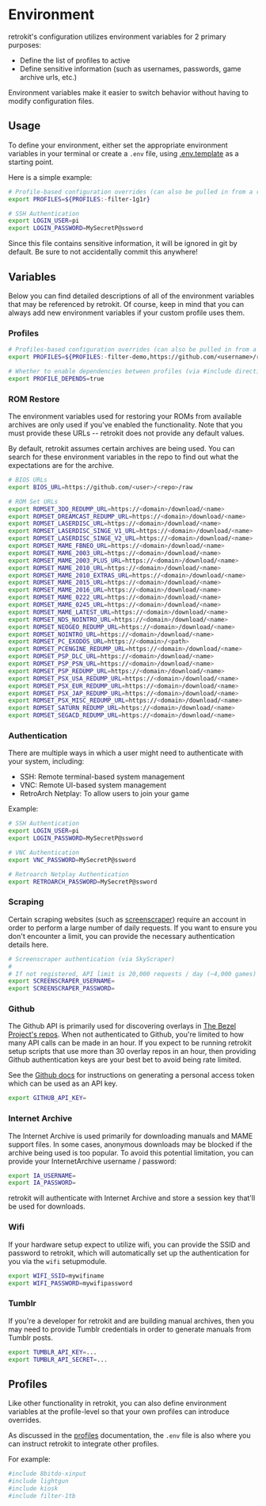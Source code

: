 # Environment

retrokit's configuration utilizes environment variables for 2 primary purposes:

* Define the list of profiles to active
* Define sensitive information (such as usernames, passwords, game archive urls, etc.)

Environment variables make it easier to switch behavior without having to modify
configuration files.

## Usage

To define your environment, either set the appropriate environment variables in your
terminal or create a `.env` file, using [.env.template](.env.template) as a starting
point.

Here is a simple example:

```bash
# Profile-based configuration overrides (can also be pulled in from a remote url)
export PROFILES=${PROFILES:-filter-1g1r}

# SSH Authentication
export LOGIN_USER=pi
export LOGIN_PASSWORD=MySecretP@ssword
```

Since this file contains sensitive information, it will be ignored in git by
default.  Be sure to not accidentally commit this anywhere!

## Variables

Below you can find detailed descriptions of all of the environment variables that
may be referenced by retrokit.  Of course, keep in mind that you can always add new
environment variables if your custom profile uses them.

### Profiles

```bash
# Profiles-based configuration overrides (can also be pulled in from a remote url)
export PROFILES=${PROFILES:-filter-demo,https://github.com/<username>/retrokit-profile-<name>.git}

# Whether to enable dependencies between profiles (via #include directives)
export PROFILE_DEPENDS=true
```

### ROM Restore

The environment variables used for restoring your ROMs from available archives are
only used if you've enabled the functionality.  Note that you must provide these
URLs -- retrokit does not provide any default values.

By default, retrokit assumes certain archives are being used.  You can search for
these environment variables in the repo to find out what the expectations are for
the archive.

```bash
# BIOS URLs
export BIOS_URL=https://github.com/<user>/<repo>/raw

# ROM Set URLs
export ROMSET_3DO_REDUMP_URL=https://<domain>/download/<name>
export ROMSET_DREAMCAST_REDUMP_URL=https://<domain>/download/<name>
export ROMSET_LASERDISC_URL=https://<domain>/download/<name>
export ROMSET_LASERDISC_SINGE_V1_URL=https://<domain>/download/<name>
export ROMSET_LASERDISC_SINGE_V2_URL=https://<domain>/download/<name>
export ROMSET_MAME_FBNEO_URL=https://<domain>/download/<name>
export ROMSET_MAME_2003_URL=https://<domain>/download/<name>
export ROMSET_MAME_2003_PLUS_URL=https://<domain>/download/<name>
export ROMSET_MAME_2010_URL=https://<domain>/download/<name>
export ROMSET_MAME_2010_EXTRAS_URL=https://<domain>/download/<name>
export ROMSET_MAME_2015_URL=https://<domain>/download/<name>
export ROMSET_MAME_2016_URL=https://<domain>/download/<name>
export ROMSET_MAME_0222_URL=https://<domain>/download/<name>
export ROMSET_MAME_0245_URL=https://<domain>/download/<name>
export ROMSET_MAME_LATEST_URL=https://<domain>/download/<name>
export ROMSET_NDS_NOINTRO_URL=https://<domain>/download/<name>
export ROMSET_NEOGEO_REDUMP_URL=https://<domain>/download/<name>
export ROMSET_NOINTRO_URL=https://<domain>/download/<name>
export ROMSET_PC_EXODOS_URL=https://<domain>/<path>
export ROMSET_PCENGINE_REDUMP_URL=https://<domain>/download/<name>
export ROMSET_PSP_DLC_URL=https://<domain>/download/<name>
export ROMSET_PSP_PSN_URL=https://<domain>/download/<name>
export ROMSET_PSP_REDUMP_URL=https://<domain>/download/<name>
export ROMSET_PSX_USA_REDUMP_URL=https://<domain>/download/<name>
export ROMSET_PSX_EUR_REDUMP_URL=https://<domain>/download/<name>
export ROMSET_PSX_JAP_REDUMP_URL=https://<domain>/download/<name>
export ROMSET_PSX_MISC_REDUMP_URL=https://<domain>/download/<name>
export ROMSET_SATURN_REDUMP_URL=https://<domain>/download/<name>
export ROMSET_SEGACD_REDUMP_URL=https://<domain>/download/<name>
```

### Authentication

There are multiple ways in which a user might need to authenticate with your
system, including:

* SSH: Remote terminal-based system management
* VNC: Remote UI-based system management
* RetroArch Netplay: To allow users to join your game

Example:

```bash
# SSH Authentication
export LOGIN_USER=pi
export LOGIN_PASSWORD=MySecretP@ssword

# VNC Authentication
export VNC_PASSWORD=MySecretP@ssword

# Retroarch Netplay Authentication
export RETROARCH_PASSWORD=MySecretP@ssword
```

### Scraping

Certain scraping websites (such as [screenscraper](https://www.screenscraper.fr/))
require an account in order to perform a large number of daily requests.  If you
want to ensure you don't encounter a limit, you can provide the necessary
authentication details here.

```bash
# Screenscraper authentication (via SkyScraper)
#
# If not registered, API limit is 20,000 requests / day (~4,000 games)
export SCREENSCRAPER_USERNAME=
export SCREENSCRAPER_PASSWORD=
```

### Github

The Github API is primarily used for discovering overlays in [The Bezel Project's repos](https://github.com/thebezelproject?tab=repositories).
When not authenticated to Github, you're limited to how many API calls can be made in an hour.
If you expect to be running retrokit setup scripts that use more than 30 overlay repos in an
hour, then providing Github authentication keys are your best bet to avoid being rate limited.

See the [Github docs](https://docs.github.com/en/authentication/keeping-your-account-and-data-secure/creating-a-personal-access-token)
for instructions on generating a personal access token which can be used as an API key.

```bash
export GITHUB_API_KEY=
```

### Internet Archive

The Internet Archive is used primarily for downloading manuals and MAME support files.
In some cases, anonymous downloads may be blocked if the archive being used is too
popular.  To avoid this potential limitation, you can provide your InternetArchive
username / password:

```bash
export IA_USERNAME=
export IA_PASSWORD=
```

retrokit will authenticate with Internet Archive and store a session key that'll be
used for downloads.

### Wifi

If your hardware setup expect to utilize wifi, you can provide the SSID and password
to retrokit, which will automatically set up the authentication for you via the
`wifi` setupmodule.

```bash
export WIFI_SSID=mywifiname
export WIFI_PASSWORD=mywifipassword
```

### Tumblr

If you're a developer for retrokit and are building manual archives, then you may
need to provide Tumblr credentials in order to generate manuals from Tumblr posts.

```bash
export TUMBLR_API_KEY=...
export TUMBLR_API_SECRET=...
```

## Profiles

Like other functionality in retrokit, you can also define environment variables
at the profile-level so that your own profiles can introduce overrides.

As discussed in the [profiles](/manual/profiles.md) documentation, the `.env`
file is also where you can instruct retrokit to integrate other profiles.

For example:

```bash
#include 8bitdo-xinput
#include lightgun
#include kiosk
#include filter-1tb
```
